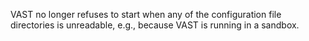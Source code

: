 VAST no longer refuses to start when any of the configuration file directories
is unreadable, e.g., because VAST is running in a sandbox.

